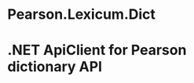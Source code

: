 Pearson.Lexicum.Dict
====================

.NET ApiClient for Pearson dictionary API
====================
